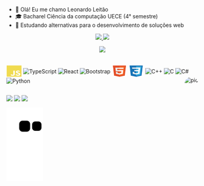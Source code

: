 - 👋 Olá! Eu me chamo Leonardo Leitão 
- 🎓 Bacharel Ciência da computação UECE (4° semestre)
- 🌱 Estudando alternativas para o desenvolvimento de soluções web
 <!--  -->
<div align="center">
  <a href="https://github.com/LeonardoLeitao27">
  <img height="160em" src="https://github-readme-stats.vercel.app/api?username=LeonardoLeitao27&show_icons=true&theme=dark&include_all_commits=true&count_private=true"/>
  <img height="160em" src="https://github-readme-stats.vercel.app/api/top-langs/?username=LeonardoLeitao27&layout=compact&langs_count=7&theme=dark"/>
</div>
 
 <div align="center">
  <a href="https://github.com/LeonardoLeitao27">
    
   <a href="https://leonardoleitao27.github.io/portfolio/" target="_blank"> <img height="120em" src="https://cdn.discordapp.com/attachments/951868091015524375/985369490197999676/3231231.png" target="_blank"> </a>
</div>

 <!-- Div com os icones das linguagens -->
 <div style="display: inline_block"><br>
  <img align="center" alt="Js" height="30" width="40" src="https://raw.githubusercontent.com/devicons/devicon/master/icons/javascript/javascript-plain.svg">
  <img align="center" alt="TypeScript" height="30" width="40" src="https://cdn.jsdelivr.net/gh/devicons/devicon/icons/typescript/typescript-original.svg">
  <img align="center" alt="React" height="30" width="40" src="https://cdn.jsdelivr.net/gh/devicons/devicon/icons/react/react-original.svg">
  <img align="center" alt="Bootstrap" height="30" width="40" src="https://cdn.jsdelivr.net/gh/devicons/devicon/icons/bootstrap/bootstrap-original.svg">
  <img align="center" alt="HTML" height="30" width="40" src="https://raw.githubusercontent.com/devicons/devicon/master/icons/html5/html5-original.svg">
  <img align="center" alt="CSS" height="30" width="40" src="https://raw.githubusercontent.com/devicons/devicon/master/icons/css3/css3-original.svg">
  <img align="center" alt="C++" height="30" width="40" src="https://cdn.jsdelivr.net/gh/devicons/devicon/icons/cplusplus/cplusplus-original.svg">
  <img align="center" alt="C" height="30" width="40" src="https://cdn.jsdelivr.net/gh/devicons/devicon/icons/c/c-original.svg">
  <img align="center" alt="C#" height="30" width="40" src="https://cdn.jsdelivr.net/gh/devicons/devicon/icons/csharp/csharp-original.svg">
  <img align="center" alt="Python" height="30" width="40" src="https://cdn.jsdelivr.net/gh/devicons/devicon/icons/python/python-plain.svg">
  
    
 <img align="right" alt="pic" height="150" style="border-radius:50px;" src="https://cdn.discordapp.com/attachments/884580567004356649/946759511811694662/download20220205102043_1.png">
</div>
  
 ##
 
<div> 
  <a href="https://www.instagram.com/_leoleitao_/" target="_blank"><img src="https://img.shields.io/badge/-Instagram-%23E4405F?style=for-the-badge&logo=instagram&logoColor=white" target="_blank"></a>
  <a href = "mailto:leoleitao27@gmail.com"><img src="https://img.shields.io/badge/-Gmail-%23333?style=for-the-badge&logo=gmail&logoColor=white" target="_blank"></a>
  <a href="https://www.linkedin.com/in/leonardo-leit%C3%A3o-ce/" target="_blank"><img src="https://img.shields.io/badge/-LinkedIn-%230077B5?style=for-the-badge&logo=linkedin&logoColor=white" target="_blank"></a> 
 
  ![Snake animation](https://github.com/LeonardoLeitao27/LeonardoLeitao27/blob/output/github-contribution-grid-snake.svg)
 
</div>
